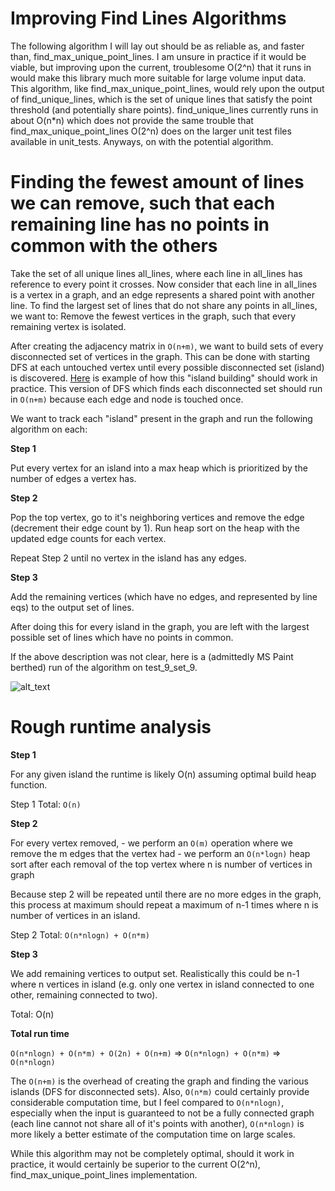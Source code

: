 # Improving Find Lines Algorithms
The following algorithm I will lay out should be as reliable as, and faster than, find_max_unique_point_lines. I am 
unsure in practice if it would be viable, but improving upon the current, troublesome O(2^n) that it runs in would make
this library much more suitable for large volume input data. This algorithm, like find_max_unique_point_lines, would
rely upon the output of find_unique_lines, which is the set of unique lines that satisfy the point threshold (and 
potentially share points). find_unique_lines currently runs in about O(n*n) which does not provide the same trouble that
find_max_unique_point_lines O(2^n) does on the larger unit test files available in unit_tests. Anyways, on with the
potential algorithm.

# Finding the fewest amount of lines we can remove, such that each remaining line has no points in common with the others
Take the set of all unique lines all_lines, where each line in all_lines has reference to every point it crosses.
Now consider that each line in all_lines is a vertex in a graph, and an edge represents a shared point with another line.
To find the largest set of lines that do not share any points in all_lines, we want to:
Remove the fewest vertices in the graph, such that every remaining vertex is isolated.

After creating the adjacency matrix in `O(n+m)`, we want to build sets of every disconnected set of vertices in the graph.
This can be done with starting DFS at each untouched vertex until every possible disconnected set (island) is discovered.
[Here](https://math.stackexchange.com/questions/277045/easiest-way-to-determine-all-disconnected-sets-from-a-graph) is 
example of how this "island building" should work in practice. This version of DFS which finds each disconnected set 
should run in `O(n+m)` because each edge and node is touched once.

We want to track each "island" present in the graph and run the following algorithm on each:

**Step 1** 

Put every vertex for an island into a max heap which is prioritized by the number of edges a vertex has.

**Step 2**

Pop the top vertex, go to it's neighboring vertices and remove the edge (decrement their edge count by 1). 
Run heap sort on the heap with the updated edge counts for each vertex.

Repeat Step 2 until no vertex in the island has any edges.

**Step 3** 

Add the remaining vertices (which have no edges, and represented by line eqs) to the output set of lines.

After doing this for every island in the graph, you are left with the largest possible set of lines which have no points
in common.

If the above description was not clear, here is a (admittedly MS Paint berthed) run of the algorithm on test_9_set_9. 

![alt_text](https://github.com/andrew-d-gordon/coding-challenges/blob/main/line-set/docs/improving_find_lines_algorithm_visualizer.png?raw=true)

# Rough runtime analysis

**Step 1**

For any given island the runtime is likely O(n) assuming optimal build heap function.

Step 1 Total: `O(n)`

**Step 2**

For every vertex removed, 
	- we perform an `O(m)` operation where we remove the m edges that the vertex had
	- we perform an `O(n*logn)` heap sort after each removal of the top vertex where n is number of vertices in graph

Because step 2 will be repeated until there are no more edges in the graph, this process at maximum should repeat a 
maximum of n-1 times where n is number of vertices in an island.

Step 2 Total: `O(n*nlogn) + O(n*m)`

**Step 3**

We add remaining vertices to output set. Realistically this could be n-1 where n vertices in island (e.g. only one vertex in island connected to one other, remaining connected to two).

Total: O(n)

**Total run time**
 
`O(n*nlogn) + O(n*m) + O(2n) + O(n+m)` => `O(n*nlogn) + O(n*m)` => `O(n*nlogn)`

The `O(n+m)` is the overhead of creating the graph and finding the various islands (DFS for disconnected sets).
Also, `O(n*m)` could certainly provide considerable computation time, but I feel compared to `O(n*nlogn)`, especially 
when the input is guaranteed to not be a fully connected graph (each line cannot not share all of it's points with 
another), `O(n*nlogn)` is more likely a better estimate of the computation time on large scales.

While this algorithm may not be completely optimal, should it work in practice, it would certainly be superior to the 
current O(2^n), find_max_unique_point_lines implementation.
